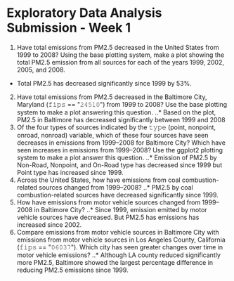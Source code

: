 # Exploratory Data Analysis Submission - Week 1

1. Have total emissions from PM2.5 decreased in the United States from 1999 to 2008? Using the base plotting system, make a plot showing the total PM2.5 emission from all sources for each of the years 1999, 2002, 2005, and 2008.
* Total PM2.5 has decreased significantly since 1999 by 53%.
2. Have total emissions from PM2.5 decreased in the Baltimore City, Maryland (𝚏𝚒𝚙𝚜 == "𝟸𝟺𝟻𝟷𝟶") from 1999 to 2008? Use the base plotting system to make a plot answering this question.
..* Based on the plot, PM2.5 in Baltimore has decreased significantly between 1999 and 2008
3. Of the four types of sources indicated by the 𝚝𝚢𝚙𝚎 (point, nonpoint, onroad, nonroad) variable, which of these four sources have seen decreases in emissions from 1999–2008 for Baltimore City? Which have seen increases in emissions from 1999–2008? Use the ggplot2 plotting system to make a plot answer this question.
..* Emission of PM2.5 by Non-Road, Nonpoint, and On-Road type has decreased since 1999 but Point type has increased since 1999.
4. Across the United States, how have emissions from coal combustion-related sources changed from 1999–2008?
..* PM2.5 by coal combustion-related sources have decreased significantly since 1999.
5. How have emissions from motor vehicle sources changed from 1999–2008 in Baltimore City?
..* Since 1999, emission emitted by motor vehicle sources have decreased. But PM2.5 has emissions has increased since 2002. 
6. Compare emissions from motor vehicle sources in Baltimore City with emissions from motor vehicle sources in Los Angeles County, California (𝚏𝚒𝚙𝚜 == "𝟶𝟼𝟶𝟹𝟽"). Which city has seen greater changes over time in motor vehicle emissions?
..* Although LA county reduced significantly more PM2.5, Baltimore showed the largest percentage difference in reducing PM2.5 emissions since 1999. 

